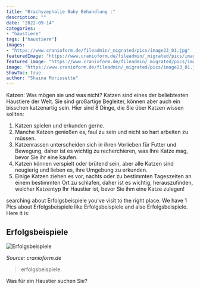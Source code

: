 ```yaml
---
title: "Brachyzephalie Baby Behandlung :"
description: ""
date: "2022-09-14"
categories:
- "haustiere"
tags: ["haustiere"]
images:
- "https://www.cranioform.de/fileadmin/_migrated/pics/image23_01.jpg"
featuredImage: "https://www.cranioform.de/fileadmin/_migrated/pics/image23_01.jpg"
featured_image: "https://www.cranioform.de/fileadmin/_migrated/pics/image23_01.jpg"
image: "https://www.cranioform.de/fileadmin/_migrated/pics/image23_01.jpg"
ShowToc: true
author: "Shaina Morissette"
---
```



Katzen: Was mögen sie und was nicht?
Katzen sind eines der beliebtesten Haustiere der Welt. Sie sind großartige Begleiter, können aber auch ein bisschen katzenartig sein. Hier sind 8 Dinge, die Sie über Katzen wissen sollten:
1. Katzen spielen und erkunden gerne.
2. Manche Katzen genießen es, faul zu sein und nicht so hart arbeiten zu müssen.
3. Katzenrassen unterscheiden sich in ihren Vorlieben für Futter und Bewegung, daher ist es wichtig zu recherchieren, was Ihre Katze mag, bevor Sie ihr eine kaufen.
4. Katzen können verspielt oder brütend sein, aber alle Katzen sind neugierig und lieben es, ihre Umgebung zu erkunden.
5. Einige Katzen ziehen es vor, nachts oder zu bestimmten Tageszeiten an einem bestimmten Ort zu schlafen, daher ist es wichtig, herauszufinden, welcher Katzentyp Ihr Haustier ist, bevor Sie ihm eine Katze zulegen!

	

		
searching about Erfolgsbeispiele you've visit to the right place. We have 1 Pics about Erfolgsbeispiele like Erfolgsbeispiele and also Erfolgsbeispiele. Here it is:
		
    
## Erfolgsbeispiele

<img loading=lazy src="https://www.cranioform.de/fileadmin/_migrated/pics/image23_01.jpg" onerror="this.onerror=null;this.src='https://tse3.mm.bing.net/th?id=OIP.6HP6CNraQXVY3zttdmKDTwAAAA&amp;pid=15.1';" alt="Erfolgsbeispiele">

_Source: cranioform.de_

>erfolgsbeispiele. 

	

Was für ein Haustier suchen Sie?

